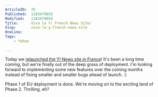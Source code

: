 ```yaml
---
ArticleID:  76
Published:  1183479059
Modified:   1183479059
Title:      Viva la Y! French News Site!
Slug:       viva-la-y-french-news-site
OneLine:    
Tags:       
    - Yahoo

...
```

Today we [relaunched the Y! News site in France][fr]!  It's been a long time coming, but we're finally out of the deep grass of deployment.  I'm looking forward to implementing some new features over the coming months instead of fixing smaller and smaller bugs ahead of launch.  :)

Phase 1 of EU deployment is done.  We're moving on to the exciting land of Phase 2.  Thrilling, eh?  

[fr]: http://fr.news.yahoo.com/ "Yahoo! Actualités - Yahoo! Actualités France"